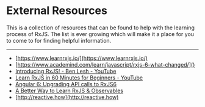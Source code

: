# External Resources

This is a collection of resources that can be found to help with the learning process of RxJS. The list is ever growing which will make it a place for you to come to for finding helpful information.

---

* [https://www.learnrxjs.io/](https://www.learnrxjs.io/)
* [https://www.academind.com/learn/javascript/rxjs-6-what-changed/]()
* [Introducing RxJS! - Ben Lesh - YouTube](https://www.youtube.com/watch?v=JCXZhe6KsxQ)
* [Learn RxJS in 60 Minutes for Beginners - YouTube](https://www.youtube.com/watch?v=PhggNGsSQyg)
* [Angular 6: Upgrading API calls to RxJS6](https://www.metaltoad.com/blog/angular-6-upgrading-api-calls-rxjs-6)
* [A Better Way to Learn RxJS & Observables](https://thinkster.io/tutorials/learn-rxjs-observables)
* [http://reactive.how](http://reactive.how)
